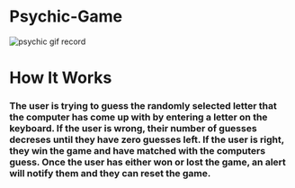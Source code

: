 # Psychic-Game


![psychic gif record](https://user-images.githubusercontent.com/29586334/35398225-6511de8c-01bf-11e8-8301-3b1df34c249c.gif)



# How It Works
### The user is trying to guess the randomly selected letter that the computer has come up with by entering a letter on the keyboard. If the user is wrong, their number of guesses decreses until they have zero guesses left. If the user is right, they win the game and have matched with the computers guess. Once the user has either won or lost the game, an alert will notify them and they can reset the game. 

